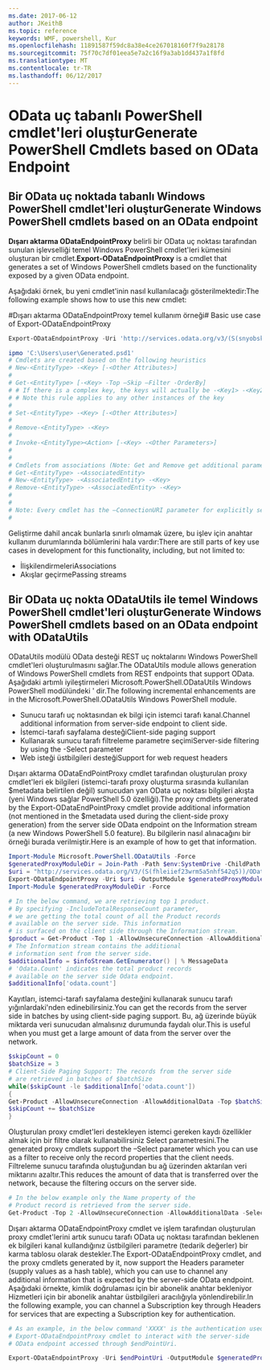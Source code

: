 ```yaml
---
ms.date: 2017-06-12
author: JKeithB
ms.topic: reference
keywords: WMF, powershell, Kur
ms.openlocfilehash: 11891587f59dc8a38e4ce267018160f7f9a28178
ms.sourcegitcommit: 75f70c7df01eea5e7a2c16f9a3ab1dd437a1f8fd
ms.translationtype: MT
ms.contentlocale: tr-TR
ms.lasthandoff: 06/12/2017
---
```

# <a name="generate-powershell-cmdlets-based-on-odata-endpoint"></a><span data-ttu-id="524f2-102">OData uç tabanlı PowerShell cmdlet'leri oluştur</span><span class="sxs-lookup"><span data-stu-id="524f2-102">Generate PowerShell Cmdlets based on OData Endpoint</span></span>
<a name="generate-windows-powershell-cmdlets-based-on-an-odata-endpoint"></a><span data-ttu-id="524f2-103">Bir OData uç noktada tabanlı Windows PowerShell cmdlet'leri oluştur</span><span class="sxs-lookup"><span data-stu-id="524f2-103">Generate Windows PowerShell cmdlets based on an OData endpoint</span></span>
--------------------------------------------------------------

<span data-ttu-id="524f2-104">**Dışarı aktarma ODataEndpointProxy** belirli bir OData uç noktası tarafından sunulan işlevselliği temel Windows PowerShell cmdlet'leri kümesini oluşturan bir cmdlet.</span><span class="sxs-lookup"><span data-stu-id="524f2-104">**Export-ODataEndpointProxy** is a cmdlet that generates a set of Windows PowerShell cmdlets based on the functionality exposed by a given OData endpoint.</span></span>

<span data-ttu-id="524f2-105">Aşağıdaki örnek, bu yeni cmdlet'inin nasıl kullanılacağı gösterilmektedir:</span><span class="sxs-lookup"><span data-stu-id="524f2-105">The following example shows how to use this new cmdlet:</span></span>

<span data-ttu-id="524f2-106">\#Dışarı aktarma ODataEndpointProxy temel kullanım örneği</span><span class="sxs-lookup"><span data-stu-id="524f2-106">\# Basic use case of Export-ODataEndpointProxy</span></span>

```powershell
Export-ODataEndpointProxy -Uri 'http://services.odata.org/v3/(S(snyobsk1hhutkb2yulwldgf1))/odata/odata.svc' -OutputModule C:\Users\user\Generated.psd1

ipmo 'C:\Users\user\Generated.psd1'
# Cmdlets are created based on the following heuristics
# New-<EntityType> -<Key> [-<Other Attributes>]
#
# Get-<EntityType> [-<Key> -Top –Skip –Filter -OrderBy]
# # If there is a complex key, the keys will actually be -<Key1> -<Key2>…
# # Note this rule applies to any other instances of the key
#
# Set-<EntityType> -<Key> [-<Other Attributes>]
#
# Remove-<EntityType> -<Key>
#
# Invoke-<EntityType><Action> [-<Key> -<Other Parameters>]
#
#
# Cmdlets from associations (Note: Get and Remove get additional parameter sets)
# Get-<EntityType> -<AssociatedEntity>
# New-<EntityType> -<AssociatedEntity> -<Key>
# Remove-<EntityType> -<AssociatedEntity> -<Key>
#
#
# Note: Every cmdlet has the –ConnectionURI parameter for explicitly setting the URI of the endpoint. This normally uses the same address that you gave the Export-ODataEndpointProxy cmdlet, but can be overridden in this fashion for the sake of similar endpoints.
#
```

<span data-ttu-id="524f2-107">Geliştirme dahil ancak bunlarla sınırlı olmamak üzere, bu işlev için anahtar kullanım durumlarında bölümlerini hala vardır:</span><span class="sxs-lookup"><span data-stu-id="524f2-107">There are still parts of key use cases in development for this functionality, including, but not limited to:</span></span>
-   <span data-ttu-id="524f2-108">İlişkilendirmeleri</span><span class="sxs-lookup"><span data-stu-id="524f2-108">Associations</span></span>
-   <span data-ttu-id="524f2-109">Akışlar geçirme</span><span class="sxs-lookup"><span data-stu-id="524f2-109">Passing streams</span></span>

<a name="generate-windows-powershell-cmdlets-based-on-an-odata-endpoint-with-odatautils"></a><span data-ttu-id="524f2-110">Bir OData uç nokta ODataUtils ile temel Windows PowerShell cmdlet'leri oluştur</span><span class="sxs-lookup"><span data-stu-id="524f2-110">Generate Windows PowerShell cmdlets based on an OData endpoint with ODataUtils</span></span>
------------------------------------------------------------------------------
<span data-ttu-id="524f2-111">ODataUtils modülü OData desteği REST uç noktalarını Windows PowerShell cmdlet'leri oluşturulmasını sağlar.</span><span class="sxs-lookup"><span data-stu-id="524f2-111">The ODataUtils module allows generation of Windows PowerShell cmdlets from REST endpoints that support OData.</span></span> <span data-ttu-id="524f2-112">Aşağıdaki artımlı iyileştirmeleri Microsoft.PowerShell.ODataUtils Windows PowerShell modülündeki ' dir.</span><span class="sxs-lookup"><span data-stu-id="524f2-112">The following incremental enhancements are in the Microsoft.PowerShell.ODataUtils Windows PowerShell module.</span></span>
-   <span data-ttu-id="524f2-113">Sunucu tarafı uç noktasından ek bilgi için istemci tarafı kanal.</span><span class="sxs-lookup"><span data-stu-id="524f2-113">Channel additional information from server-side endpoint to client side.</span></span>
-   <span data-ttu-id="524f2-114">İstemci-tarafı sayfalama desteği</span><span class="sxs-lookup"><span data-stu-id="524f2-114">Client-side paging support</span></span>
-   <span data-ttu-id="524f2-115">Kullanarak sunucu tarafı filtreleme parametre seçimi</span><span class="sxs-lookup"><span data-stu-id="524f2-115">Server-side filtering by using the -Select parameter</span></span>
-   <span data-ttu-id="524f2-116">Web isteği üstbilgileri desteği</span><span class="sxs-lookup"><span data-stu-id="524f2-116">Support for web request headers</span></span>

<span data-ttu-id="524f2-117">Dışarı aktarma ODataEndPointProxy cmdlet tarafından oluşturulan proxy cmdlet'leri ek bilgileri (istemci-tarafı proxy oluşturma sırasında kullanılan $metadata belirtilen değil) sunucudan yan OData uç noktası bilgileri akışta (yeni Windows sağlar PowerShell 5.0 özelliği).</span><span class="sxs-lookup"><span data-stu-id="524f2-117">The proxy cmdlets generated by the Export-ODataEndPointProxy cmdlet provide additional information (not mentioned in the $metadata used during the client-side proxy generation) from the server side OData endpoint on the Information stream (a new Windows PowerShell 5.0 feature).</span></span> <span data-ttu-id="524f2-118">Bu bilgilerin nasıl alınacağını bir örneği burada verilmiştir.</span><span class="sxs-lookup"><span data-stu-id="524f2-118">Here is an example of how to get that information.</span></span>
```powershell
Import-Module Microsoft.PowerShell.ODataUtils -Force
$generatedProxyModuleDir = Join-Path -Path $env:SystemDrive -ChildPath 'ODataDemoProxy'
$uri = "http://services.odata.org/V3/(S(fhleiief23wrm5a5nhf542q5))/OData/OData.svc/"
Export-ODataEndpointProxy -Uri $uri -OutputModule $generatedProxyModuleDir -Force -AllowUnSecureConnection -Verbose -AllowClobber
Import-Module $generatedProxyModuleDir -Force

# In the below command, we are retrieving top 1 product.
# By specifying -IncludeTotalResponseCount parameter,
# we are getting the total count of all the Product records
# available on the server side. This information
# is surfaced on the client side through the Information stream.
$product = Get-Product -Top 1 -AllowUnsecureConnection -AllowAdditionalData -IncludeTotalResponseCount -InformationVariable infoStream
# The Information stream contains the additional
# information sent from the server side.
$additionalInfo = $infoStream.GetEnumerator() | % MessageData
# 'Odata.Count' indicates the total product records
# available on the server side Odata endpoint.
$additionalInfo['odata.count']
```

<span data-ttu-id="524f2-119">Kayıtları, istemci-tarafı sayfalama desteğini kullanarak sunucu tarafı yığınlardaki'nden edinebilirsiniz.</span><span class="sxs-lookup"><span data-stu-id="524f2-119">You can get the records from the server side in batches by using client-side paging support.</span></span> <span data-ttu-id="524f2-120">Bu, ağ üzerinde büyük miktarda veri sunucudan almalısınız durumunda faydalı olur.</span><span class="sxs-lookup"><span data-stu-id="524f2-120">This is useful when you must get a large amount of data from the server over the network.</span></span>
```powershell
$skipCount = 0
$batchSize = 3
# Client-Side Paging Support: The records from the server side
# are retrieved in batches of $batchSize
while($skipCount -le $additionalInfo['odata.count'])
{
Get-Product -AllowUnsecureConnection -AllowAdditionalData -Top $batchSize -Skip $skipCount
$skipCount += $batchSize
}
```

<span data-ttu-id="524f2-121">Oluşturulan proxy cmdlet'leri destekleyen istemci gereken kaydı özellikler almak için bir filtre olarak kullanabilirsiniz Select parametresini.</span><span class="sxs-lookup"><span data-stu-id="524f2-121">The generated proxy cmdlets support the –Select parameter which you can use as a filter to receive only the record properties that the client needs.</span></span> <span data-ttu-id="524f2-122">Filtreleme sunucu tarafında oluştuğundan bu ağ üzerinden aktarılan veri miktarını azaltır.</span><span class="sxs-lookup"><span data-stu-id="524f2-122">This reduces the amount of data that is transferred over the network, because the filtering occurs on the server side.</span></span>
```powershell
# In the below example only the Name property of the
# Product record is retrieved from the server side.
Get-Product -Top 2 -AllowUnsecureConnection -AllowAdditionalData -Select Name
```

<span data-ttu-id="524f2-123">Dışarı aktarma ODataEndpointProxy cmdlet ve işlem tarafından oluşturulan proxy cmdlet'lerini artık sunucu tarafı OData uç noktası tarafından beklenen ek bilgileri kanal kullandığınız üstbilgileri parametre (tedarik değerler) bir karma tablosu olarak destekler.</span><span class="sxs-lookup"><span data-stu-id="524f2-123">The Export-ODataEndpointProxy cmdlet, and the proxy cmdlets generated by it, now support the Headers parameter (supply values as a hash table), which you can use to channel any additional information that is expected by the server-side OData endpoint.</span></span> <span data-ttu-id="524f2-124">Aşağıdaki örnekte, kimlik doğrulaması için bir abonelik anahtar bekleniyor Hizmetleri için bir abonelik anahtar üstbilgileri aracılığıyla yönlendirebilir.</span><span class="sxs-lookup"><span data-stu-id="524f2-124">In the following example, you can channel a Subscription key through Headers for services that are expecting a Subscription key for authentication.</span></span>
```powershell
# As an example, in the below command 'XXXX' is the authentication used by the
# Export-ODataEndpointProxy cmdlet to interact with the server-side
# OData endpoint accessed through $endPointUri.

Export-ODataEndpointProxy -Uri $endPointUri -OutputModule $generatedProxyModuleDir -Force -AllowUnSecureConnection -Verbose -Headers @{'subscription-key'='XXXX'}
```

